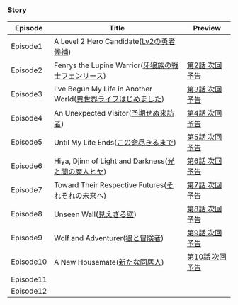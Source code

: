 


### Story
| Episode   | Title                                                                                | Preview                                                      |
| --------- | ------------------------------------------------------------------------------------ | ------------------------------------------------------------ |
| Episode1  | A Level 2 Hero Candidate([Lv2の勇者候補](https://lv2-cheat.com/story/342))                |                                                              |
| Episode2  | Fenrys the Lupine Warrior([牙狼族の戦士フェンリース](https://lv2-cheat.com/story/354))           | [第2話 次回予告](https://youtu.be/OxgDAKhofWQ?si=-1RJDoOZLRneTm3r) |
| Episode3  | I've Begun My Life in Another World([異世界ライフはじめました](https://lv2-cheat.com/story/362)) | [第3話 次回予告](https://youtu.be/MgIVtCtka8Y?si=0_xGoz9QFQmlIkyy) |
| Episode4  | An Unexpected Visitor([予期せぬ来訪者](https://lv2-cheat.com/story/370))                    | [第4話 次回予告](https://youtu.be/zJR9SyZkQ7U?si=63vbu9xfGXJkEpt8) |
| Episode5  | Until My Life Ends([この命尽きるまで](https://lv2-cheat.com/story/379))                      | [第5話 次回予告](https://youtu.be/8KtCbkotwRA?si=S8L-dVtK7nCmRMNr) |
| Episode6  | Hiya, Djinn of Light and Darkness([光と闇の魔人ヒヤ](https://lv2-cheat.com/story/387))       | [第6話 次回予告](https://youtu.be/yrKilVPR3gg?si=qRJr6wwsQN-QupEA) |
| Episode7  | Toward Their Respective Futures([それぞれの未来へ](https://lv2-cheat.com/story/689))         | [第7話 次回予告](https://youtu.be/uKqANh_y-aA?si=YrymPd4V0hQO5pkM) |
| Episode8  | Unseen Wall([見えざる壁](https://lv2-cheat.com/story/717))                                | [第8話 次回予告](https://youtu.be/3FTLkxgBCqw?si=fOF-2GIPE9LXVY9H) |
| Episode9  | Wolf and Adventurer([狼と冒険者](https://lv2-cheat.com/story/736))                        | [第9話 次回予告](https://youtu.be/IuxaNmE_6k4?si=yc-_0D_JiVC4PsOg) |
| Episode10 | A New Housemate([新たな同居人](https://lv2-cheat.com/story/767))                           | [第10話 次回予告](https://www.youtube.com/watch?v=uEYVABkXryI)     |
| Episode11 |                                                                                      |                                                              |
| Episode12 |                                                                                      |                                                              |
